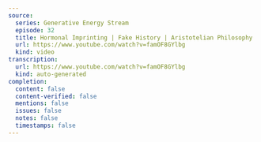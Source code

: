 ```yaml
---
source:
  series: Generative Energy Stream
  episode: 32
  title: Hormonal Imprinting | Fake History | Aristotelian Philosophy | Marx, Lenin, Stalin, and Lysenko
  url: https://www.youtube.com/watch?v=famOF8GYlbg
  kind: video
transcription:
  url: https://www.youtube.com/watch?v=famOF8GYlbg
  kind: auto-generated
completion:
  content: false
  content-verified: false
  mentions: false
  issues: false
  notes: false
  timestamps: false
---
```

